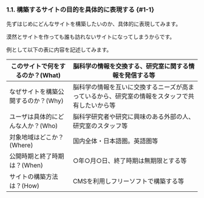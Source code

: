 ### 1.1. 構築するサイトの目的を具体的に表現する {#1-1}

先ずはじめにどんなサイトを構築したいのか、具体的に表現してみます。

漠然とサイトを作っても誰も訪れないサイトになってしまうからです。

例として以下の表に内容を記述してみます。

| このサイトで何をするのか？(What) | 脳科学の情報を交換する、研究室に関する情報を発信する等 |
| --- | --- |
| なぜサイトを構築公開するのか？(Why) | 脳科学の情報を互いに交換するニーズが高まっているから、研究室の情報をスタッフで共有したいから等 |
| ユーザは具体的にどんな人か？(Who) | 脳科学研究者や研究に興味のある外部の人、研究室のスタッフ等 |
| 対象地域はどこか？(Where) | 国内全体・日本語圏。英語圏等 |
| 公開時期と終了時期は？(When) | ○年○月○日、終了時期は無期限とする等 |
| サイトの構築方法は？(How) | CMSを利用しフリーソフトで構築する等 |
